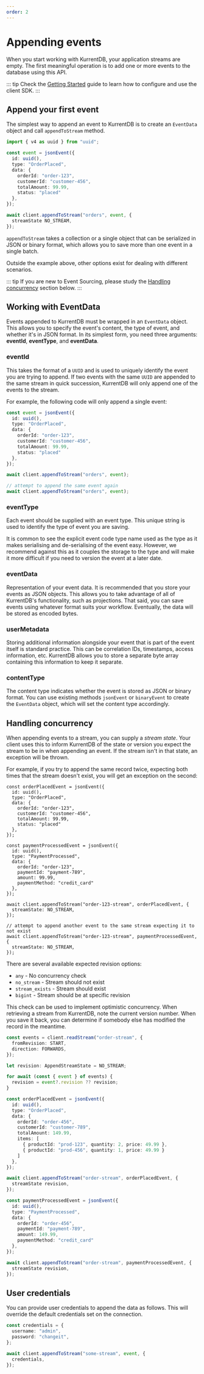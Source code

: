```yaml
---
order: 2
---
```


# Appending events

When you start working with KurrentDB, your application streams are empty. The first meaningful operation is to add one or more events to the database using this API.

::: tip
Check the [Getting Started](getting-started.md) guide to learn how to configure and use the client SDK.
:::

## Append your first event

The simplest way to append an event to KurrentDB is to create an `EventData` object and call `appendToStream` method.

```ts {32-43}
import { v4 as uuid } from "uuid";

const event = jsonEvent({
  id: uuid(),
  type: "OrderPlaced",
  data: {
    orderId: "order-123",
    customerId: "customer-456",
    totalAmount: 99.99,
    status: "placed"
  },
});

await client.appendToStream("orders", event, {
  streamState NO_STREAM,
});
```

`appendToStream` takes a collection or a single object that can be serialized in JSON or binary format, which allows you to save more than one event in a single batch.
 
Outside the example above, other options exist for dealing with different scenarios. 

::: tip
If you are new to Event Sourcing, please study the [Handling concurrency](#handling-concurrency) section below.
:::

## Working with EventData

Events appended to KurrentDB must be wrapped in an `EventData` object. This allows you to specify the event's content, the type of event, and whether it's in JSON format. In its simplest form, you need three arguments: **eventId**, **eventType**, and **eventData**.

### eventId

This takes the format of a `UUID` and is used to uniquely identify the event you are trying to append. If two events with the same `UUID` are appended to the same stream in quick succession, KurrentDB will only append one of the events to the stream. 

For example, the following code will only append a single event:

```ts
const event = jsonEvent({
  id: uuid(),
  type: "OrderPlaced",
  data: {
    orderId: "order-123",
    customerId: "customer-456",
    totalAmount: 99.99,
    status: "placed"
  },
});

await client.appendToStream("orders", event);

// attempt to append the same event again
await client.appendToStream("orders", event);
```

### eventType

Each event should be supplied with an event type. This unique string is used to identify the type of event you are saving. 

It is common to see the explicit event code type name used as the type as it makes serialising and de-serialising of the event easy. However, we recommend against this as it couples the storage to the type and will make it more difficult if you need to version the event at a later date.

### eventData

Representation of your event data. It is recommended that you store your events as JSON objects. This allows you to take advantage of all of KurrentDB's functionality, such as projections. That said, you can save events using whatever format suits your workflow. Eventually, the data will be stored as encoded bytes.

### userMetadata

Storing additional information alongside your event that is part of the event itself is standard practice. This can be correlation IDs, timestamps, access information, etc. KurrentDB allows you to store a separate byte array containing this information to keep it separate.

### contentType

The content type indicates whether the event is stored as JSON or binary format. You can use existing methods `jsonEvent` or `binaryEvent` to create the `EventData` object, which will set the content type accordingly.

## Handling concurrency

When appending events to a stream, you can supply a *stream state*. Your client uses this to inform KurrentDB of the state or version you expect the stream to be in when appending an event. If the stream isn't in that state, an exception will be thrown. 

For example, if you try to append the same record twice, expecting both times that the stream doesn't exist, you will get an exception on the second:

```ts{28-30}
const orderPlacedEvent = jsonEvent({
  id: uuid(),
  type: "OrderPlaced",
  data: {
    orderId: "order-123",
    customerId: "customer-456",
    totalAmount: 99.99,
    status: "placed"
  },
});

const paymentProcessedEvent = jsonEvent({
  id: uuid(),
  type: "PaymentProcessed",
  data: {
    orderId: "order-123",
    paymentId: "payment-789",
    amount: 99.99,
    paymentMethod: "credit_card"
  },
});

await client.appendToStream("order-123-stream", orderPlacedEvent, {
  streamState: NO_STREAM,
});

// attempt to append another event to the same stream expecting it to not exist
await client.appendToStream("order-123-stream", paymentProcessedEvent, {
  streamState: NO_STREAM,
});
```

There are several available expected revision options: 
- `any` - No concurrency check
- `no_stream` - Stream should not exist
- `stream_exists` - Stream should exist
- `bigint` - Stream should be at specific revision

This check can be used to implement optimistic concurrency. When retrieving a
stream from KurrentDB, note the current version number. When you save it back,
you can determine if somebody else has modified the record in the meantime.

```ts {6,9,26-28,41-43}
const events = client.readStream("order-stream", {
  fromRevision: START,
  direction: FORWARDS,
});

let revision: AppendStreamState = NO_STREAM;

for await (const { event } of events) {
  revision = event?.revision ?? revision;
}

const orderPlacedEvent = jsonEvent({
  id: uuid(),
  type: "OrderPlaced",
  data: {
    orderId: "order-456",
    customerId: "customer-789",
    totalAmount: 149.99,
    items: [
      { productId: "prod-123", quantity: 2, price: 49.99 },
      { productId: "prod-456", quantity: 1, price: 49.99 }
    ]
  },
});

await client.appendToStream("order-stream", orderPlacedEvent, {
  streamState revision,
});

const paymentProcessedEvent = jsonEvent({
  id: uuid(),
  type: "PaymentProcessed",
  data: {
    orderId: "order-456",
    paymentId: "payment-789",
    amount: 149.99,
    paymentMethod: "credit_card"
  },
});

await client.appendToStream("order-stream", paymentProcessedEvent, {
  streamState revision,
});
```

## User credentials

You can provide user credentials to append the data as follows. This will override the default credentials set on the connection.

```ts
const credentials = {
  username: "admin",
  password: "changeit",
};

await client.appendToStream("some-stream", event, {
  credentials,
});
```